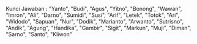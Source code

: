 Kunci Jawaban : 
        "Yanto",
        "Budi",
        "Agus",
        "Yitno",
        "Bonong",
        "Wawan",
        "Imron",
        "Ali",
        "Darno",
        "Sumidi",
        "Susi",
        "Arif",
        "Letek",
        "Totok",
        "Ari",
        "Widodo",
        "Sapuan",
        "Nur",
        "Dodik",
        "Marianto",
        "Arwanto",
        "Sutrisno",
        "Andik",
        "Agung",
        "Handika",
        "Gambir",
        "Sigit",
        "Markun",
        "Muji",
        "Diman",
        "Sarno",
        "Santo",
        "Kliwon"
